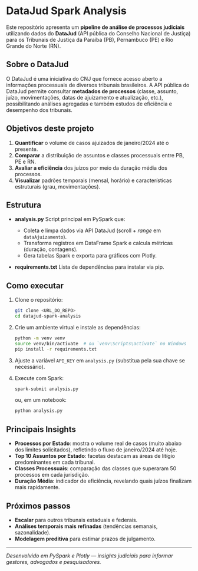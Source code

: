 
# DataJud Spark Analysis

Este repositório apresenta um **pipeline de análise de processos judiciais** utilizando dados do **DataJud** (API pública do Conselho Nacional de Justiça) para os Tribunais de Justiça da Paraíba (PB), Pernambuco (PE) e Rio Grande do Norte (RN).

## Sobre o DataJud

O DataJud é uma iniciativa do CNJ que fornece acesso aberto a informações processuais de diversos tribunais brasileiros. A API pública do DataJud permite consultar **metadados de processos** (classe, assunto, juízo, movimentações, datas de ajuizamento e atualização, etc.), possibilitando análises agregadas e também estudos de eficiência e desempenho dos tribunais.

## Objetivos deste projeto

1. **Quantificar** o volume de casos ajuizados de janeiro/2024 até o presente.
2. **Comparar** a distribuição de assuntos e classes processuais entre PB, PE e RN.
3. **Avaliar a eficiência** dos juízos por meio da duração média dos processos.
4. **Visualizar** padrões temporais (mensal, horário) e características estruturais (grau, movimentações).

## Estrutura

* **analysis.py**
  Script principal em PySpark que:

  * Coleta e limpa dados via API DataJud (scroll + *range* em `dataAjuizamento`).
  * Transforma registros em DataFrame Spark e calcula métricas (duração, contagens).
  * Gera tabelas Spark e exporta para gráficos com Plotly.

* **requirements.txt**
  Lista de dependências para instalar via pip.

## Como executar

1. Clone o repositório:

   ```bash
   git clone <URL_DO_REPO>
   cd datajud-spark-analysis
   ```
2. Crie um ambiente virtual e instale as dependências:

   ```bash
   python -m venv venv
   source venv/bin/activate  # ou `venv\Scripts\activate` no Windows
   pip install -r requirements.txt
   ```
3. Ajuste a variável `API_KEY` em `analysis.py` (substitua pela sua chave se necessário).
4. Execute com Spark:

   ```bash
   spark-submit analysis.py
   ```

   ou, em um notebook:

   ```bash
   python analysis.py
   ```

## Principais Insights

* **Processos por Estado**: mostra o volume real de casos (muito abaixo dos limites solicitados), refletindo o fluxo de janeiro/2024 até hoje.
* **Top 10 Assuntos por Estado**: facetas destacam as áreas de litígio predominantes em cada tribunal.
* **Classes Processuais**: comparação das classes que superaram 50 processos em cada jurisdição.
* **Duração Média**: indicador de eficiência, revelando quais juízos finalizam mais rapidamente.

## Próximos passos

* **Escalar** para outros tribunais estaduais e federais.
* **Análises temporais mais refinadas** (tendências semanais, sazonalidade).
* **Modelagem preditiva** para estimar prazos de julgamento.

---

*Desenvolvido em PySpark e Plotly — insights judiciais para informar gestores, advogados e pesquisadores.*
